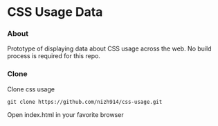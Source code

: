 # CSS Usage Data

### About
Prototype of displaying data about CSS usage across the web. No build process is required for this repo. 

### Clone 
Clone css usage
```
git clone https://github.com/nizh914/css-usage.git
```

Open index.html in your favorite browser